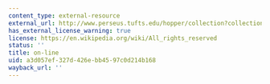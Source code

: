 ```yaml
---
content_type: external-resource
external_url: http://www.perseus.tufts.edu/hopper/collection?collection=Perseus%3Acorpus%3Aperseus%2Cwork%2CHorace%2CArs%20Poetica
has_external_license_warning: true
license: https://en.wikipedia.org/wiki/All_rights_reserved
status: ''
title: on-line
uid: a3d057ef-327d-426e-bb45-97c0d214b168
wayback_url: ''
---
```

